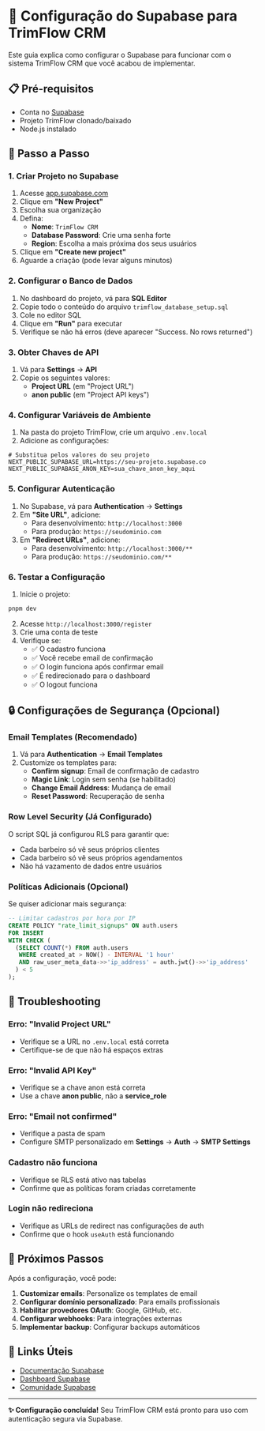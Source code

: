 # 🚀 Configuração do Supabase para TrimFlow CRM

Este guia explica como configurar o Supabase para funcionar com o sistema TrimFlow CRM que você acabou de implementar.

## 📋 Pré-requisitos

- Conta no [Supabase](https://app.supabase.com)
- Projeto TrimFlow clonado/baixado
- Node.js instalado

## 🔧 Passo a Passo

### 1. Criar Projeto no Supabase

1. Acesse [app.supabase.com](https://app.supabase.com)
2. Clique em **"New Project"**
3. Escolha sua organização
4. Defina:
   - **Nome**: `TrimFlow CRM`
   - **Database Password**: Crie uma senha forte
   - **Region**: Escolha a mais próxima dos seus usuários
5. Clique em **"Create new project"**
6. Aguarde a criação (pode levar alguns minutos)

### 2. Configurar o Banco de Dados

1. No dashboard do projeto, vá para **SQL Editor**
2. Copie todo o conteúdo do arquivo `trimflow_database_setup.sql`
3. Cole no editor SQL
4. Clique em **"Run"** para executar
5. Verifique se não há erros (deve aparecer "Success. No rows returned")

### 3. Obter Chaves de API

1. Vá para **Settings** → **API**
2. Copie os seguintes valores:
   - **Project URL** (em "Project URL")
   - **anon public** (em "Project API keys")

### 4. Configurar Variáveis de Ambiente

1. Na pasta do projeto TrimFlow, crie um arquivo `.env.local`
2. Adicione as configurações:

```env
# Substitua pelos valores do seu projeto
NEXT_PUBLIC_SUPABASE_URL=https://seu-projeto.supabase.co
NEXT_PUBLIC_SUPABASE_ANON_KEY=sua_chave_anon_key_aqui
```

### 5. Configurar Autenticação

1. No Supabase, vá para **Authentication** → **Settings**
2. Em **"Site URL"**, adicione:
   - Para desenvolvimento: `http://localhost:3000`
   - Para produção: `https://seudominio.com`
3. Em **"Redirect URLs"**, adicione:
   - Para desenvolvimento: `http://localhost:3000/**`
   - Para produção: `https://seudominio.com/**`

### 6. Testar a Configuração

1. Inicie o projeto:
```bash
pnpm dev
```

2. Acesse `http://localhost:3000/register`
3. Crie uma conta de teste
4. Verifique se:
   - ✅ O cadastro funciona
   - ✅ Você recebe email de confirmação
   - ✅ O login funciona após confirmar email
   - ✅ É redirecionado para o dashboard
   - ✅ O logout funciona

## 🔒 Configurações de Segurança (Opcional)

### Email Templates (Recomendado)

1. Vá para **Authentication** → **Email Templates**
2. Customize os templates para:
   - **Confirm signup**: Email de confirmação de cadastro
   - **Magic Link**: Login sem senha (se habilitado)
   - **Change Email Address**: Mudança de email
   - **Reset Password**: Recuperação de senha

### Row Level Security (Já Configurado)

O script SQL já configurou RLS para garantir que:
- Cada barbeiro só vê seus próprios clientes
- Cada barbeiro só vê seus próprios agendamentos
- Não há vazamento de dados entre usuários

### Políticas Adicionais (Opcional)

Se quiser adicionar mais segurança:

```sql
-- Limitar cadastros por hora por IP
CREATE POLICY "rate_limit_signups" ON auth.users 
FOR INSERT 
WITH CHECK (
  (SELECT COUNT(*) FROM auth.users 
   WHERE created_at > NOW() - INTERVAL '1 hour'
   AND raw_user_meta_data->>'ip_address' = auth.jwt()->>'ip_address'
  ) < 5
);
```

## 🚨 Troubleshooting

### Erro: "Invalid Project URL"
- Verifique se a URL no `.env.local` está correta
- Certifique-se de que não há espaços extras

### Erro: "Invalid API Key"
- Verifique se a chave anon está correta
- Use a chave **anon public**, não a **service_role**

### Erro: "Email not confirmed"
- Verifique a pasta de spam
- Configure SMTP personalizado em **Settings** → **Auth** → **SMTP Settings**

### Cadastro não funciona
- Verifique se RLS está ativo nas tabelas
- Confirme que as políticas foram criadas corretamente

### Login não redireciona
- Verifique as URLs de redirect nas configurações de auth
- Confirme que o hook `useAuth` está funcionando

## 📱 Próximos Passos

Após a configuração, você pode:

1. **Customizar emails**: Personalize os templates de email
2. **Configurar domínio personalizado**: Para emails profissionais
3. **Habilitar provedores OAuth**: Google, GitHub, etc.
4. **Configurar webhooks**: Para integrações externas
5. **Implementar backup**: Configurar backups automáticos

## 🔗 Links Úteis

- [Documentação Supabase](https://supabase.com/docs)
- [Dashboard Supabase](https://app.supabase.com)
- [Comunidade Supabase](https://github.com/supabase/supabase/discussions)

---

**✨ Configuração concluída!** Seu TrimFlow CRM está pronto para uso com autenticação segura via Supabase.